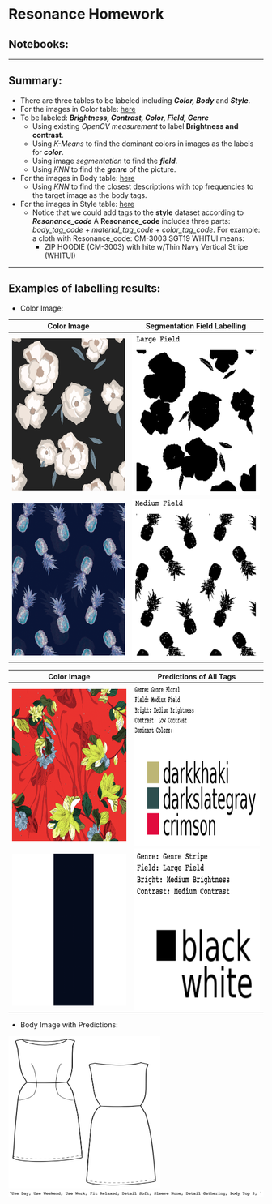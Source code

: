 # Resonance Homework 

## Notebooks: 
___

## Summary:  
  + There are three tables to be labeled including **_Color, Body_** and **_Style_**. 
  + For the images in Color table: [here](./label_color.ipynb)
  + To be labeled: **_Brightness, Contrast, Color, Field, Genre_**
  	+ Using existing *OpenCV measurement* to label **Brightness and contrast**.
  	+ Using *K-Means* to find the dominant colors in images as the labels for **_color_**.
  	+ Using image *segmentation* to find the **_field_**.
  	+ Using *KNN* to find the **_genre_** of the picture. 
  + For the images in Body table: [here](./label_body.ipynb)
  	+ Using *KNN* to find the closest descriptions with top frequencies to the target image as the body tags.
  + For the images in Style table: [here](./label_style.ipynb)
  	+ Notice that we could add tags to the **style** dataset according to **_Resonance_code_**
    A **Resonance_code** includes three parts: *body_tag_code* + *material_tag_code* + *color_tag_code*.
    For example: a cloth with Resonance_code: CM-3003 SGT19 WHITUI means:
		+ ZIP HOODIE (CM-3003) with hite w/Thin Navy Vertical Stripe (WHITUI)

___


## Examples of labelling results:  
  + Color Image: 

  Color Image            |  Segmentation Field Labelling  
:-------------------------:|:-------------------------:
 <img src = './notebook_figs/test_1.png'  width="300" height="300" align="center">   | <img src = './notebook_figs/test_1_seg.png' width="320" height="320" align="center">
 <img src = './notebook_figs/test_2.png'  width="300" height="300" align="center">   | <img src = './notebook_figs/test_2_seg.png' width="320" height="320" align="center">


  Color Image            |  Predictions of All Tags
:-------------------------:|:-------------------------:
 <img src = './notebook_figs/test_4.png'  width="300" height="300" align="center">   | <img src = './notebook_figs/predictions_of_test_4.png' width="320" height="320" align="center">
 <img src = './notebook_figs/test_5.png'  width="300" height="300" align="center">   | <img src = './notebook_figs/predictions_of_test_5.png' width="320" height="320" align="center">
   
  
  + Body Image with Predictions:  

  <img src = './notebook_figs/test4.png'  width="300" height="300">
  <img src = './notebook_figs/predictions_of_test4.png'>
